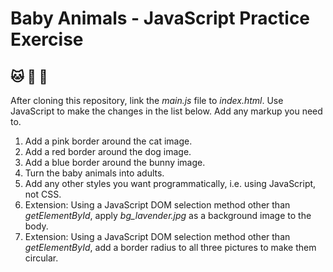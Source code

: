 # Baby Animals - JavaScript Practice Exercise
## :cat: :dog: :rabbit:

After cloning this repository, link the *main.js* file to *index.html*.
Use JavaScript to make the changes in the list below. Add any markup you need to.

1. Add a pink border around the cat image.
2. Add a red border around the dog image.
3. Add a blue border around the bunny image.
4. Turn the baby animals into adults.
5. Add any other styles you want programmatically, i.e. using JavaScript, not CSS.
6. Extension: Using a JavaScript DOM selection method other than *getElementById*, apply *bg_lavender.jpg* as a background image to the body.  
7. Extension: Using a JavaScript DOM selection method other than *getElementById*, add a border radius to all three pictures to make them circular. 
